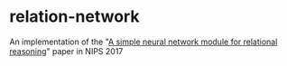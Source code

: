 # relation-network
An implementation of the "[A simple neural network module for relational reasoning](https://papers.nips.cc/paper/7082-a-simple-neural-network-module-for-relational-reasoning.pdf)" paper in NIPS 2017

